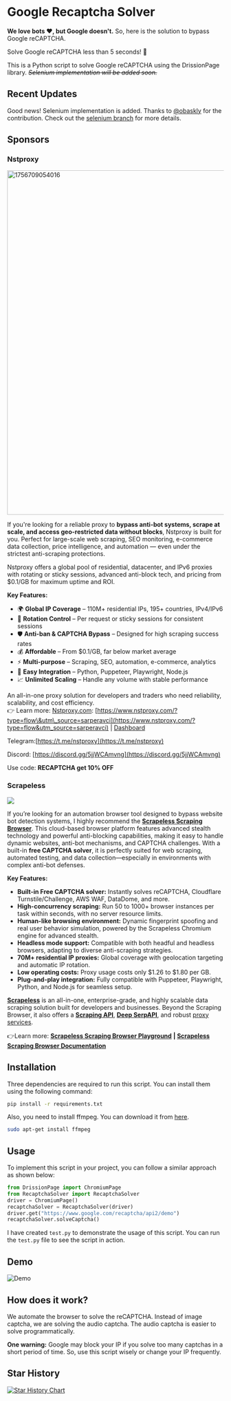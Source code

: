 # Google Recaptcha Solver

**We love bots ❤️, but Google doesn't.** So, here is the solution to bypass Google reCAPTCHA.

Solve Google reCAPTCHA less than 5 seconds! 🚀

This is a Python script to solve Google reCAPTCHA using the DrissionPage library. *~~Selenium implementation will be added soon.~~*

## Recent Updates

Good news! Selenium implementation is added. Thanks to [@obaskly](https://github.com/obaskly) for the contribution. Check out the [selenium branch](https://github.com/sarperavci/GoogleRecaptchaBypass/tree/selenium) for more details.

## Sponsors

### Nstproxy

[<img width="1280" height="800" alt="1756709054016" src="https://github.com/user-attachments/assets/9242659a-0314-4dc7-862f-5fa2c9a3fc80"/>](https://www.nstproxy.com/?type=flow&utm_source=sarperavci)

If you're looking for a reliable proxy to **bypass anti-bot systems, scrape at scale, and access geo-restricted data without blocks**, Nstproxy is built for you. Perfect for large-scale web scraping, SEO monitoring, e-commerce data collection, price intelligence, and automation — even under the strictest anti-scraping protections.

Nstproxy offers a global pool of residential, datacenter, and IPv6 proxies with rotating or sticky sessions, advanced anti-block tech, and pricing from $0.1/GB for maximum uptime and ROI.

**Key Features:**

* 🌍 **Global IP Coverage** – 110M+ residential IPs, 195+ countries, IPv4/IPv6  
* 🔄 **Rotation Control** – Per request or sticky sessions for consistent sessions  
* 🛡 **Anti-ban & CAPTCHA Bypass** – Designed for high scraping success rates  
* 💰 **Affordable** – From $0.1/GB, far below market average  
* ⚡ **Multi-purpose** – Scraping, SEO, automation, e-commerce, analytics  
* 🔌 **Easy Integration** – Python, Puppeteer, Playwright, Node.js
* 📈 **Unlimited Scaling** – Handle any volume with stable performance

An all-in-one proxy solution for developers and traders who need reliability, scalability, and cost efficiency.  
 👉 Learn more: [Nstproxy.com](https://www.nstproxy.com/?type=flow&utm_source=sarperavci): [https://www.nstproxy.com/?type=flow\&utm\_source=sarperavci](https://www.nstproxy.com/?type=flow&utm_source=sarperavci)  | [Dashboard](https://app.nstproxy.com/?utm_source=sarperavci)    

Telegram:[https://t.me/nstproxy](https://t.me/nstproxy)

Discord: [https://discord.gg/5jjWCAmvng](https://discord.gg/5jjWCAmvng)   

Use code: **RECAPTCHA get 10% OFF**

### Scrapeless

[![](https://github.com/user-attachments/assets/783ce396-fa8c-4e10-846e-86d0ba0d0144)](https://www.scrapeless.com/en/product/scraping-browser?utm_medium=github&utm_campaign=sarperavci-cap)

If you’re looking for an automation browser tool designed to bypass website bot detection systems, I highly recommend the [**Scrapeless Scraping Browser**](https://www.scrapeless.com/en/product/scraping-browser?utm_medium=github&utm_campaign=sarperavci-cap). This cloud-based browser platform features advanced stealth technology and powerful anti-blocking capabilities, making it easy to handle dynamic websites, anti-bot mechanisms, and CAPTCHA challenges. With a built-in **free CAPTCHA solver**, it is perfectly suited for web scraping, automated testing, and data collection—especially in environments with complex anti-bot defenses.
  
**Key Features:**

* **Built-in Free CAPTCHA solver:** Instantly solves reCAPTCHA, Cloudflare Turnstile/Challenge, AWS WAF, DataDome, and more.  
* **High-concurrency scraping:** Run 50 to 1000+ browser instances per task within seconds, with no server resource limits.  
* **Human-like browsing environment:** Dynamic fingerprint spoofing and real user behavior simulation, powered by the Scrapeless Chromium engine for advanced stealth.  
* **Headless mode support:** Compatible with both headful and headless browsers, adapting to diverse anti-scraping strategies.  
* **70M+ residential IP proxies:** Global coverage with geolocation targeting and automatic IP rotation.  
* **Low operating costs:** Proxy usage costs only $1.26 to $1.80 per GB.  
* **Plug-and-play integration:** Fully compatible with Puppeteer, Playwright, Python, and Node.js for seamless setup.

[**Scrapeless**](https://www.scrapeless.com/en?utm_medium=github&utm_campaign=sarperavci-cap) is an all-in-one, enterprise-grade, and highly scalable data scraping solution built for developers and businesses. Beyond the Scraping Browser, it also offers a [**Scraping API**](https://www.scrapeless.com/en/product/scraping-api?utm_medium=github&utm_campaign=sarperavci-cap), [**Deep SerpAPI**](https://www.scrapeless.com/en/product/deep-serp-api?utm_medium=github&utm_campaign=sarperavci-cap), and robust [proxy services](https://www.scrapeless.com/en/product/proxies?utm_medium=github&utm_campaign=sarperavci-cap).
  
👉Learn more: [**Scrapeless Scraping Browser Playground**](https://app.scrapeless.com/passport/login?utm_medium=github&utm_campaign=sarperavci-cap) **| [Scrapeless Scraping Browser Documentation](https://docs.scrapeless.com/en/scraping-browser/quickstart/introduction/?utm_medium=github&utm_campaign=sarperavci-cap)**  


## Installation
Three dependencies are required to run this script. You can install them using the following command:
```bash
pip install -r requirements.txt
```

Also, you need to install ffmpeg. You can download it from [here](https://ffmpeg.org/download.html).

```bash
sudo apt-get install ffmpeg
```

## Usage

To implement this script in your project, you can follow a similar approach as shown below:

```python
from DrissionPage import ChromiumPage 
from RecaptchaSolver import RecaptchaSolver
driver = ChromiumPage()
recaptchaSolver = RecaptchaSolver(driver)
driver.get("https://www.google.com/recaptcha/api2/demo")
recaptchaSolver.solveCaptcha()
```

I have created `test.py` to demonstrate the usage of this script. You can run the `test.py` file to see the script in action.


## Demo

![Demo](docs/demo.gif)

 
## How does it work?

We automate the browser to solve the reCAPTCHA. Instead of image captcha, we are solving the audio captcha. The audio captcha is easier to solve programmatically.

**One warning:** Google may block your IP if you solve too many captchas in a short period of time. So, use this script wisely or change your IP frequently.

## Star History

<a href="https://star-history.com/#sarperavci/GoogleRecaptchaBypass&Date">
 <picture>
   <source media="(prefers-color-scheme: dark)" srcset="https://api.star-history.com/svg?repos=sarperavci/GoogleRecaptchaBypass&type=Date&theme=dark" />
   <source media="(prefers-color-scheme: light)" srcset="https://api.star-history.com/svg?repos=sarperavci/GoogleRecaptchaBypass&type=Date" />
   <img alt="Star History Chart" src="https://api.star-history.com/svg?repos=sarperavci/GoogleRecaptchaBypass&type=Date" />
 </picture>
</a>
